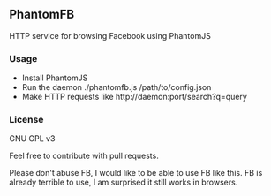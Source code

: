 ## PhantomFB

HTTP service for browsing Facebook using PhantomJS

### Usage

- Install PhantomJS
- Run the daemon ./phantomfb.js /path/to/config.json
- Make HTTP requests like http://daemon:port/search?q=query

### License

GNU GPL v3

Feel free to contribute with pull requests.

Please don't abuse FB, I would like to be able to use FB like this.
FB is already terrible to use, I am surprised it still works in browsers.

